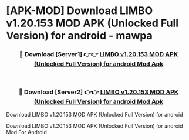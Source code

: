 # [APK-MOD] Download LIMBO v1.20.153 MOD APK (Unlocked Full Version) for android - mawpa


<div align="center">
<h3>🔴 Download [Server1] 👉👉 <a href="https://apk-comot.site?title=LIMBO_v1.20.153_MOD_APK_(Unlocked_Full_Version)_for_android">LIMBO v1.20.153 MOD APK (Unlocked Full Version) for android Mod Apk</a></h3><br>
<h3>🔴 Download [Server2] 👉👉 <a href="https://apk-comot.site?title=LIMBO_v1.20.153_MOD_APK_(Unlocked_Full_Version)_for_android">LIMBO v1.20.153 MOD APK (Unlocked Full Version) for android Mod Apk</a></h3>
</div>



Download LIMBO v1.20.153 MOD APK (Unlocked Full Version) for android 

Download LIMBO v1.20.153 MOD APK (Unlocked Full Version) for android Mod For Android